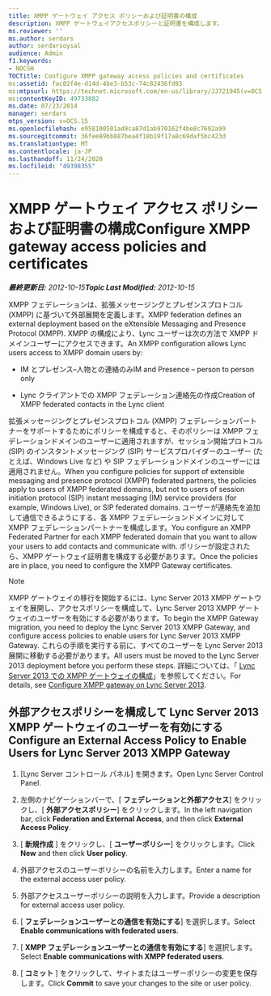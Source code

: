 ```yaml
---
title: XMPP ゲートウェイ アクセス ポリシーおよび証明書の構成
description: XMPP ゲートウェイアクセスポリシーと証明書を構成します。
ms.reviewer: ''
ms.author: serdars
author: serdarsoysal
audience: Admin
f1.keywords:
- NOCSH
TOCTitle: Configure XMPP gateway access policies and certificates
ms:assetid: fac02f4e-d14d-4be3-b53c-74c82436fd93
ms:mtpsurl: https://technet.microsoft.com/en-us/library/JJ721945(v=OCS.15)
ms:contentKeyID: 49733882
ms.date: 07/23/2014
manager: serdars
mtps_version: v=OCS.15
ms.openlocfilehash: e958100501ad9ca87d1ab970162f4be8c7692a99
ms.sourcegitcommit: 36fee89bb887bea4f18b19f17a8c69daf5bc423d
ms.translationtype: MT
ms.contentlocale: ja-JP
ms.lasthandoff: 11/24/2020
ms.locfileid: "49398355"
---
```

# <a name="configure-xmpp-gateway-access-policies-and-certificates"></a><span data-ttu-id="605db-103">XMPP ゲートウェイ アクセス ポリシーおよび証明書の構成</span><span class="sxs-lookup"><span data-stu-id="605db-103">Configure XMPP gateway access policies and certificates</span></span>

<div data-xmlns="http://www.w3.org/1999/xhtml">

<div class="topic" data-xmlns="http://www.w3.org/1999/xhtml" data-msxsl="urn:schemas-microsoft-com:xslt" data-cs="https://msdn.microsoft.com/">

<div data-asp="https://msdn2.microsoft.com/asp">



</div>

<div id="mainSection">

<div id="mainBody"><span data-ttu-id="605db-104">

<span> </span></span><span class="sxs-lookup"><span data-stu-id="605db-104">

<span> </span></span></span>

<span data-ttu-id="605db-105">_**最終更新日:** 2012-10-15_</span><span class="sxs-lookup"><span data-stu-id="605db-105">_**Topic Last Modified:** 2012-10-15_</span></span>

<span data-ttu-id="605db-106">XMPP フェデレーションは、拡張メッセージングとプレゼンスプロトコル (XMPP) に基づいて外部展開を定義します。</span><span class="sxs-lookup"><span data-stu-id="605db-106">XMPP federation defines an external deployment based on the eXtensible Messaging and Presence Protocol (XMPP).</span></span> <span data-ttu-id="605db-107">XMPP の構成により、Lync ユーザーは次の方法で XMPP ドメインユーザーにアクセスできます。</span><span class="sxs-lookup"><span data-stu-id="605db-107">An XMPP configuration allows Lync users access to XMPP domain users by:</span></span>

  - <span data-ttu-id="605db-108">IM とプレゼンス–人物との連絡のみ</span><span class="sxs-lookup"><span data-stu-id="605db-108">IM and Presence – person to person only</span></span>

  - <span data-ttu-id="605db-109">Lync クライアントでの XMPP フェデレーション連絡先の作成</span><span class="sxs-lookup"><span data-stu-id="605db-109">Creation of XMPP federated contacts in the Lync client</span></span>

<span data-ttu-id="605db-110">拡張メッセージングとプレゼンスプロトコル (XMPP) フェデレーションパートナーをサポートするためにポリシーを構成すると、そのポリシーは XMPP フェデレーションドメインのユーザーに適用されますが、セッション開始プロトコル (SIP) のインスタントメッセージング (SIP) サービスプロバイダーのユーザー (たとえば、Windows Live など) や SIP フェデレーションドメインのユーザーには適用されません。</span><span class="sxs-lookup"><span data-stu-id="605db-110">When you configure policies for support of extensible messaging and presence protocol (XMPP) federated partners, the policies apply to users of XMPP federated domains, but not to users of session initiation protocol (SIP) instant messaging (IM) service providers (for example, Windows Live), or SIP federated domains.</span></span> <span data-ttu-id="605db-111">ユーザーが連絡先を追加して通信できるようにする、各 XMPP フェデレーションドメインに対して XMPP フェデレーションパートナーを構成します。</span><span class="sxs-lookup"><span data-stu-id="605db-111">You configure an XMPP Federated Partner for each XMPP federated domain that you want to allow your users to add contacts and communicate with.</span></span> <span data-ttu-id="605db-112">ポリシーが設定されたら、XMPP ゲートウェイ証明書を構成する必要があります。</span><span class="sxs-lookup"><span data-stu-id="605db-112">Once the policies are in place, you need to configure the XMPP Gateway certificates.</span></span>

<div>


> [!NOTE]  
> <span data-ttu-id="605db-113">XMPP ゲートウェイの移行を開始するには、Lync Server 2013 XMPP ゲートウェイを展開し、アクセスポリシーを構成して、Lync Server 2013 XMPP ゲートウェイのユーザーを有効にする必要があります。</span><span class="sxs-lookup"><span data-stu-id="605db-113">To begin the XMPP Gateway migration, you need to deploy the Lync Server 2013 XMPP Gateway, and configure access policies to enable users for Lync Server 2013 XMPP Gateway.</span></span> <span data-ttu-id="605db-114">これらの手順を実行する前に、すべてのユーザーを Lync Server 2013 展開に移動する必要があります。</span><span class="sxs-lookup"><span data-stu-id="605db-114">All users must be moved to the Lync Server 2013 deployment before you perform these steps.</span></span> <span data-ttu-id="605db-115">詳細については、「 <A href="configure-xmpp-gateway-on-lync-server-2013.md">Lync Server 2013 での XMPP ゲートウェイの構成</A>」を参照してください。</span><span class="sxs-lookup"><span data-stu-id="605db-115">For details, see <A href="configure-xmpp-gateway-on-lync-server-2013.md">Configure XMPP gateway on Lync Server 2013</A>.</span></span>



</div>

<div>

## <a name="configure-an-external-access-policy-to-enable-users-for-lync-server-2013-xmpp-gateway"></a><span data-ttu-id="605db-116">外部アクセスポリシーを構成して Lync Server 2013 XMPP ゲートウェイのユーザーを有効にする</span><span class="sxs-lookup"><span data-stu-id="605db-116">Configure an External Access Policy to Enable Users for Lync Server 2013 XMPP Gateway</span></span>

1.  <span data-ttu-id="605db-117">[Lync Server コントロール パネル] を開きます。</span><span class="sxs-lookup"><span data-stu-id="605db-117">Open Lync Server Control Panel.</span></span>

2.  <span data-ttu-id="605db-118">左側のナビゲーションバーで、[ **フェデレーションと外部アクセス**] をクリックし、[ **外部アクセスポリシー**] をクリックします。</span><span class="sxs-lookup"><span data-stu-id="605db-118">In the left navigation bar, click **Federation and External Access**, and then click **External Access Policy**.</span></span>

3.  <span data-ttu-id="605db-119">[ **新規作成** ] をクリックし、[ **ユーザーポリシー**] をクリックします。</span><span class="sxs-lookup"><span data-stu-id="605db-119">Click **New** and then click **User policy**.</span></span>

4.  <span data-ttu-id="605db-120">外部アクセスのユーザーポリシーの名前を入力します。</span><span class="sxs-lookup"><span data-stu-id="605db-120">Enter a name for the external access user policy.</span></span>

5.  <span data-ttu-id="605db-121">外部アクセスユーザーポリシーの説明を入力します。</span><span class="sxs-lookup"><span data-stu-id="605db-121">Provide a description for external access user policy.</span></span>

6.  <span data-ttu-id="605db-122">[ **フェデレーションユーザーとの通信を有効にする**] を選択します。</span><span class="sxs-lookup"><span data-stu-id="605db-122">Select **Enable communications with federated users**.</span></span>

7.  <span data-ttu-id="605db-123">[ **XMPP フェデレーションユーザーとの通信を有効にする**] を選択します。</span><span class="sxs-lookup"><span data-stu-id="605db-123">Select **Enable communications with XMPP federated users**.</span></span>

8.  <span data-ttu-id="605db-124">[ **コミット** ] をクリックして、サイトまたはユーザーポリシーの変更を保存します。</span><span class="sxs-lookup"><span data-stu-id="605db-124">Click **Commit** to save your changes to the site or user policy.</span></span>

<span data-ttu-id="605db-125"></div>

</div>

<span> </span>

</div>

</div>

</span><span class="sxs-lookup"><span data-stu-id="605db-125"></div>

</div>

<span> </span>

</div>

</div>

</span></span></div>

